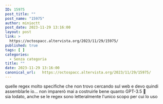 ```yaml
---
ID: 15975
post_title: ""
post_name: "15975"
author: minioctt
post_date: 2023-11-29 13:16:00
layout: post
link: >
  https://octospacc.altervista.org/2023/11/29/15975/
published: true
tags: [ ]
categories:
  - Senza categoria
title: ""
date: 2023-11-29 13:16:00
canonical_url:   https://octospacc.altervista.org/2023/11/29/15975/
---
```

<!-- wp:paragraph -->
<p>quelle regex molto specifiche che non trovo cercando sul web e devo quindi assemblarle io… non imparerò mai a costruirle bene quanto GPT-3.5 🥰<br>sia lodato, anche se le regex sono letteralmente l'unico scopo per cui lo uso</p>
<!-- /wp:paragraph -->